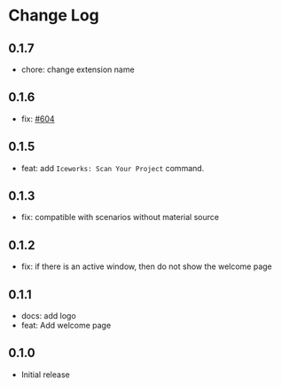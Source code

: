 # Change Log

## 0.1.7

- chore: change extension name

## 0.1.6

- fix: [#604](https://github.com/ice-lab/iceworks/issues/604)

## 0.1.5

- feat: add `Iceworks: Scan Your Project` command.

## 0.1.3

- fix: compatible with scenarios without material source

## 0.1.2

- fix: if there is an active window, then do not show the welcome page

## 0.1.1

- docs: add logo
- feat: Add welcome page

## 0.1.0

- Initial release
